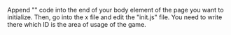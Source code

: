 Append "<script src="x/init.js" type="module"></script>" code into the end of your body element of the page you want to initialize.
Then, go into the x file and edit the "init.js" file. You need to write there which ID is the area of usage of the game.